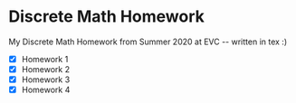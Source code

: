 Discrete Math Homework
========================

My Discrete Math Homework from Summer 2020 at EVC -- written in tex :)

- [x] Homework 1
- [x] Homework 2
- [x] Homework 3
- [x] Homework 4
